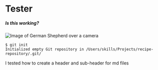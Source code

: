 # Tester 
##### Is this working?


![Image of German Shepherd over a camera](https://github.com/user-attachments/assets/361644c3-2f35-4671-888f-7c530418746c)
```
$ git init
Initialized empty Git repository in /Users/skills/Projects/recipe-repository/.git/
```













I tested how to create a header and sub-header for md files
